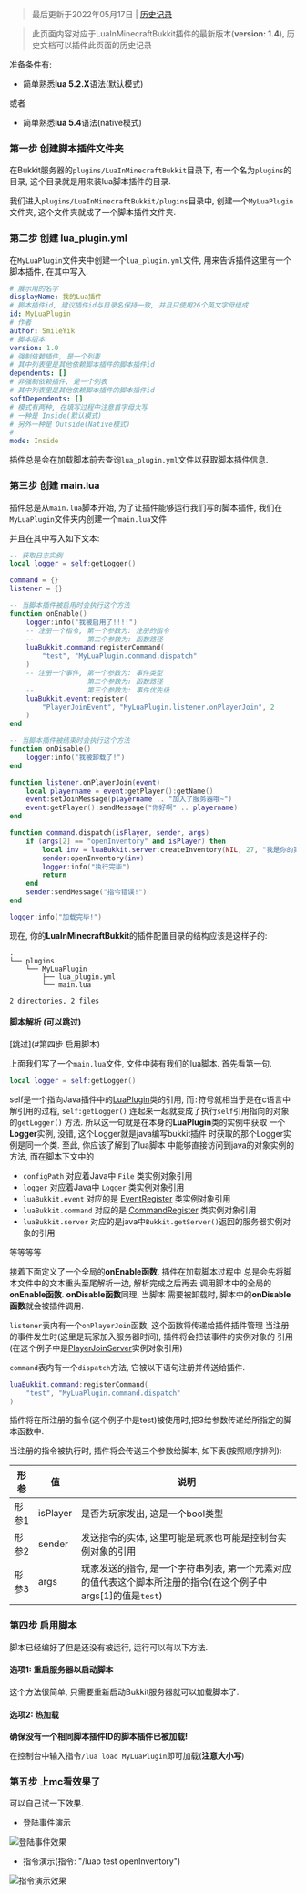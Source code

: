 >最后更新于2022年05月17日 | [历史记录](https://github.com/SmileYik/MyBlog/commits/master/blogs/other/markdowns/Minecraft/LuaInMinecraftBukkit/QuickStart.md)

>此页面内容对应于LuaInMinecraftBukkit插件的最新版本(**version: 1.4**), 历史文档可以插件此页面的历史记录

准备条件有:

+ 简单熟悉**lua 5.2.X**语法(默认模式)

或者

+ 简单熟悉**lua 5.4**语法(native模式)

### 第一步 创建脚本插件文件夹

在Bukkit服务器的`plugins/LuaInMinecraftBukkit`目录下, 有一个名为`plugins`的目录, 这个目录就是用来装lua脚本插件的目录.

我们进入`plugins/LuaInMinecraftBukkit/plugins`目录中, 创建一个`MyLuaPlugin`文件夹, 这个文件夹就成了一个脚本插件文件夹.


### 第二步 创建 lua_plugin.yml

在`MyLuaPlugin`文件夹中创建一个`lua_plugin.yml`文件, 用来告诉插件这里有一个脚本插件, 在其中写入.

``` yml
# 展示用的名字
displayName: 我的Lua插件
# 脚本插件id, 建议插件id与目录名保持一致, 并且只使用26个英文字母组成
id: MyLuaPlugin
# 作者
author: SmileYik
# 脚本版本
version: 1.0
# 强制依赖插件, 是一个列表
# 其中列表里是其他依赖脚本插件的脚本插件id
dependents: []
# 非强制依赖插件, 是一个列表
# 其中列表里是其他依赖脚本插件的脚本插件id
softDependents: []
# 模式有两种, 在填写过程中注意首字母大写
# 一种是 Inside(默认模式)
# 另外一种是 Outside(Native模式)
#
mode: Inside
```

插件总是会在加载脚本前去查询`lua_plugin.yml`文件以获取脚本插件信息.

### 第三步 创建 main.lua

插件总是从`main.lua`脚本开始, 为了让插件能够运行我们写的脚本插件, 我们在`MyLuaPlugin`文件夹内创建一个`main.lua`文件

并且在其中写入如下文本:

```lua
-- 获取日志实例
local logger = self:getLogger()

command = {}
listener = {}

-- 当脚本插件被启用时会执行这个方法
function onEnable()
    logger:info("我被启用了!!!!")
    -- 注册一个指令, 第一个参数为: 注册的指令
    --             第二个参数为: 函数路径
    luaBukkit.command:registerCommand(
        "test", "MyLuaPlugin.command.dispatch"
    )
    -- 注册一个事件, 第一个参数为: 事件类型
    --             第二个参数为: 函数路径
    --             第三个参数为: 事件优先级
    luaBukkit.event:register(
        "PlayerJoinEvent", "MyLuaPlugin.listener.onPlayerJoin", 2
    )
end

-- 当脚本插件被结束时会执行这个方法
function onDisable()
    logger:info("我被卸载了!")
end

function listener.onPlayerJoin(event)
    local playername = event:getPlayer():getName()
    event:setJoinMessage(playername .. "加入了服务器哦~")
    event:getPlayer():sendMessage("你好啊" .. playername)
end

function command.dispatch(isPlayer, sender, args)
    if (args[2] == "openInventory" and isPlayer) then
        local inv = luaBukkit.server:createInventory(NIL, 27, "我是你的第一个窗口~")
        sender:openInventory(inv)
        logger:info("执行完毕")
        return
    end
    sender:sendMessage("指令错误!")
end

logger:info("加载完毕!")
```

现在, 你的**LuaInMinecraftBukkit**的插件配置目录的结构应该是这样子的:

```
.
└── plugins
    └── MyLuaPlugin
        ├── lua_plugin.yml
        └── main.lua

2 directories, 2 files
```

#### 脚本解析 (可以跳过)

[跳过](#第四步 启用脚本)

上面我们写了一个`main.lua`文件, 文件中装有我们的lua脚本.
首先看第一句.

```lua
local logger = self:getLogger()
```

self是一个指向Java插件中的[LuaPlugin](https://github.com/SmileYik/LuaInMinecraftBukkt/blob/master/src/main/java/tk/smileyik/luainminecraftbukkit/plugin/LuaPlugin.java)类的引用,
而`:`符号就相当于是在c语言中解引用的过程, `self:getLogger()`
连起来一起就变成了执行`self`引用指向的对象的`getLogger()`
方法. 所以这一句就是在本身的**LuaPlugin**类的实例中获取
一个**Logger**实例, 没错, 这个Logger就是java编写bukkit插件
时获取的那个Logger实例是同一个类. 至此, 你应该了解到了lua脚本
中能够直接访问到java的对象实例的方法, 而在脚本下文中的

+ `configPath` 对应着Java中 `File` 类实例对象引用
+ `logger` 对应着Java中 `Logger` 类实例对象引用
+ `luaBukkit.event` 对应的是 [EventRegister](https://github.com/SmileYik/LuaInMinecraftBukkt/blob/master/src/main/java/tk/smileyik/luainminecraftbukkit/plugin/event/EventRegister.java) 类实例对象引用
+ `luaBukkit.command` 对应的是 [CommandRegister](https://github.com/SmileYik/LuaInMinecraftBukkt/blob/master/src/main/java/tk/smileyik/luainminecraftbukkit/plugin/command/CommandRegister.java) 类实例对象引用
+ `luaBukkit.server` 对应的是java中`Bukkit.getServer()`返回的服务器实例对象的引用

等等等等

接着下面定义了一个全局的**onEnable函数**. 插件在加载脚本过程中
总是会先将脚本文件中的文本重头至尾解析一边, 解析完成之后再去
调用脚本中的全局的**onEnable函数**. **onDisable函数**同理, 当脚本
需要被卸载时, 脚本中的**onDisable函数**就会被插件调用.

`listener`表内有一个`onPlayerJoin`函数, 这个函数将传递给插件插件管理
当注册的事件发生时(这里是玩家加入服务器时间), 插件将会把该事件的实例对象的
引用(在这个例子中是[PlayerJoinServer](https://bukkit.windit.net/javadoc/org/bukkit/event/player/PlayerJoinEvent.html)实例对象引用)

`command`表内有一个`dispatch`方法, 它被以下语句注册并传送给插件.

```lua
luaBukkit.command:registerCommand(
    "test", "MyLuaPlugin.command.dispatch"
)
```

插件将在所注册的指令(这个例子中是test)被使用时,把3给参数传递给所指定的脚本函数中.

当注册的指令被执行时, 插件将会传送三个参数给脚本, 如下表(按照顺序排列):

|形参|值|说明|
|-|-|-|
|形参1|isPlayer|是否为玩家发出, 这是一个bool类型|
|形参2|sender|发送指令的实体, 这里可能是玩家也可能是控制台实例对象的引用|
|形参3|args|玩家发送的指令, 是一个字符串列表, 第一个元素对应的值代表这个脚本所注册的指令(在这个例子中args[1]的值是`test`)|

### 第四步 启用脚本

脚本已经编好了但是还没有被运行, 运行可以有以下方法.

#### 选项1: 重启服务器以启动脚本

这个方法很简单, 只需要重新启动Bukkit服务器就可以加载脚本了.

#### 选项2: 热加载

**确保没有一个相同脚本插件ID的脚本插件已被加载!**

在控制台中输入指令`/lua load MyLuaPlugin`即可加载(**注意大小写**)

### 第五步 上mc看效果了

可以自己试一下效果.

+ 登陆事件演示

![登陆事件效果](/blogs/other/markdowns/Minecraft/LuaInMinecraftBukkit/QuickStart/yudt8o.png)

+ 指令演示(指令: "/luap test openInventory")

![指令演示效果](/blogs/other/markdowns/Minecraft/LuaInMinecraftBukkit/QuickStart/50s1e6.png)
